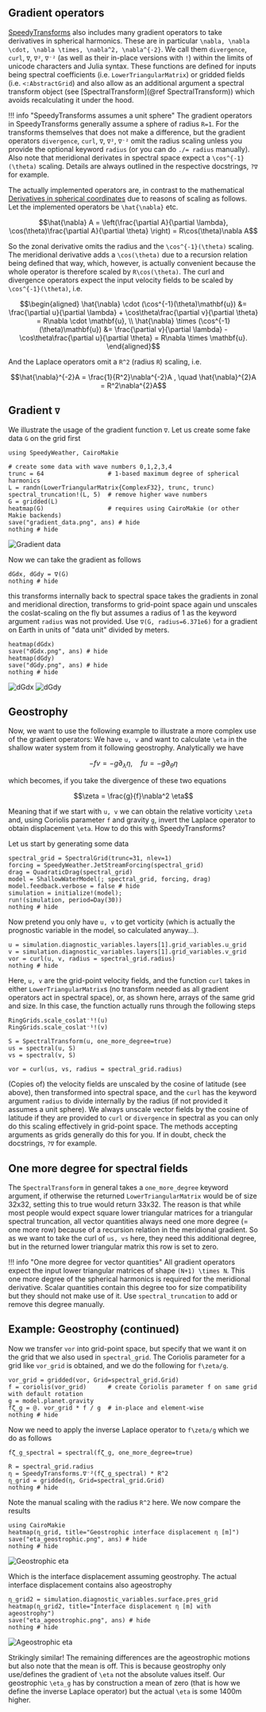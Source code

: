 ## Gradient operators

[SpeedyTransforms](@ref) also includes many gradient operators to take derivatives in
spherical harmonics. These are in particular ``\nabla, \nabla \cdot, \nabla \times,
\nabla^2, \nabla^{-2}``. We call them `divergence`, `curl`, `∇`, `∇²`, `∇⁻²`
(as well as their in-place versions with `!`) within the limits of unicode characters
and Julia syntax. These functions are defined for inputs being spectral coefficients
(i.e. `LowerTriangularMatrix`) or gridded fields (i.e. `<:AbstractGrid`) and
also allow as an additional argument a spectral transform object
(see [SpectralTransform](@ref SpectralTransform)) which avoids recalculating it
under the hood.

!!! info "SpeedyTransforms assumes a unit sphere"
    The gradient operators in SpeedyTransforms generally assume a sphere of radius ``R=1``.
    For the transforms themselves that does not make a difference, but the gradient operators
    `divergence`, `curl`, `∇`, `∇²`, `∇⁻²` omit the radius scaling unless you provide the optional
    keyword `radius` (or you can do `./= radius` manually). 
    Also note that meridional derivates in spectral space expect a ``\cos^{-1}(\theta)`` scaling.
    Details are always outlined in the respective docstrings, `?∇` for example.


The actually implemented operators are,
in contrast to the mathematical [Derivatives in spherical coordinates](@ref)
due to reasons of scaling as follows. Let the implemented operators be
``\hat{\nabla}`` etc.

```math
\hat{\nabla} A = \left(\frac{\partial A}{\partial \lambda}, \cos(\theta)\frac{\partial A}{\partial \theta} \right) =
R\cos(\theta)\nabla A
```
So the zonal derivative omits the radius and the ``\cos^{-1}(\theta)`` scaling.
The meridional derivative adds a ``\cos(\theta)`` due to a recursion relation
being defined that way, which, however, is actually convenient because the whole
operator is therefore scaled by ``R\cos(\theta)``. The curl and divergence operators
expect the input velocity fields to be scaled by ``\cos^{-1}(\theta)``, i.e.

```math
\begin{aligned}
\hat{\nabla} \cdot (\cos^{-1}(\theta)\mathbf{u}) &= \frac{\partial u}{\partial \lambda} +
\cos\theta\frac{\partial v}{\partial \theta} = R\nabla \cdot \mathbf{u}, \\
\hat{\nabla} \times (\cos^{-1}(\theta)\mathbf{u}) &= \frac{\partial v}{\partial \lambda} -
\cos\theta\frac{\partial u}{\partial \theta} = R\nabla \times \mathbf{u}.
\end{aligned}
```

And the Laplace operators omit a ``R^2`` (radius ``R``) scaling, i.e.

```math
\hat{\nabla}^{-2}A = \frac{1}{R^2}\nabla^{-2}A , \quad \hat{\nabla}^{2}A = R^2\nabla^{2}A
```
## Gradient `∇`

We illustrate the usage of the gradient function `∇`. Let us create some fake
data `G` on the grid first 

```@example gradient
using SpeedyWeather, CairoMakie

# create some data with wave numbers 0,1,2,3,4
trunc = 64                  # 1-based maximum degree of spherical harmonics
L = randn(LowerTriangularMatrix{ComplexF32}, trunc, trunc)
spectral_truncation!(L, 5)  # remove higher wave numbers
G = gridded(L)
heatmap(G)                  # requires using CairoMakie (or other Makie backends)
save("gradient_data.png", ans) # hide
nothing # hide
```
![Gradient data](gradient_data.png)

Now we can take the gradient as follows
```@example gradient
dGdx, dGdy = ∇(G)
nothing # hide
```
this transforms internally back to spectral space takes the gradients in
zonal and meridional direction, transforms to grid-point space again
und unscales the coslat-scaling on the fly but assumes a radius of 1
as the keyword argument `radius` was not provided.
Use `∇(G, radius=6.371e6)` for a gradient on Earth in units of "data unit"
divided by meters.

```@example gradient
heatmap(dGdx)
save("dGdx.png", ans) # hide
heatmap(dGdy)
save("dGdy.png", ans) # hide
nothing # hide
```
![dGdx](dGdx.png)
![dGdy](dGdy.png)

## Geostrophy

Now, we want to use the following example to illustrate a more complex
use of the gradient operators: We have ``u, v`` and want to calculate
``\eta`` in the shallow water system from it following geostrophy.
Analytically we have
```math
-fv = -g\partial_\lambda \eta, \quad fu = -g\partial_\theta \eta
```
which becomes, if you take the divergence of these two equations
```math
\zeta = \frac{g}{f}\nabla^2 \eta
```
Meaning that if we start with ``u, v`` we can obtain the relative vorticity
``\zeta`` and, using Coriolis parameter ``f`` and gravity ``g``, invert
the Laplace operator to obtain displacement ``\eta``. How to do this with
SpeedyTransforms? 

Let us start by generating some data
```@example gradient
spectral_grid = SpectralGrid(trunc=31, nlev=1)
forcing = SpeedyWeather.JetStreamForcing(spectral_grid)
drag = QuadraticDrag(spectral_grid)
model = ShallowWaterModel(; spectral_grid, forcing, drag)
model.feedback.verbose = false # hide
simulation = initialize!(model);
run!(simulation, period=Day(30))
nothing # hide
```

Now pretend you only have `u, v` to get vorticity (which is actually the prognostic variable in the model,
so calculated anyway...).
```@example gradient
u = simulation.diagnostic_variables.layers[1].grid_variables.u_grid
v = simulation.diagnostic_variables.layers[1].grid_variables.v_grid
vor = curl(u, v, radius = spectral_grid.radius)
nothing # hide
```
Here, `u, v` are the grid-point velocity fields, and the function `curl` takes in either
`LowerTriangularMatrix`s (no transform needed as all gradient operators act in spectral space),
or, as shown here, arrays of the same grid and size. In this case, the function actually
runs through the following steps
```@example gradient
RingGrids.scale_coslat⁻¹!(u)
RingGrids.scale_coslat⁻¹!(v)

S = SpectralTransform(u, one_more_degree=true)
us = spectral(u, S)
vs = spectral(v, S)

vor = curl(us, vs, radius = spectral_grid.radius)
```
(Copies of) the velocity fields are unscaled by the cosine of latitude (see above),
then transformed into spectral space, and the `curl` has the keyword argument `radius`
to divide internally by the radius (if not provided it assumes a unit sphere).
We always unscale vector fields by the cosine of latitude if they are provided to
`curl` or `divergence` in spectral as you can only do this scaling
effectively in grid-point space. The methods accepting arguments as grids generally
do this for you. If in doubt, check the docstrings, `?∇` for example.

## One more degree for spectral fields

The `SpectralTransform` in general takes a `one_more_degree` keyword argument,
if otherwise the returned `LowerTriangularMatrix` would be of size 32x32, setting this
to true would return 33x32. The reason is that while most people would expect
square lower triangular matrices for a triangular spectral truncation, all vector quantities
always need one more degree (= one more row) because of a recursion relation in the
meridional gradient. So as we want to take the curl of `us, vs` here, they need this
additional degree, but in the returned lower triangular matrix this row is set to zero.

!!! info "One more degree for vector quantities"
    All gradient operators expect the input lower triangular matrices of shape ``(N+1) \times N``.
    This one more degree of the spherical harmonics is required for the meridional derivative.
    Scalar quantities contain this degree too for size compatibility but they should not
    make use of it. Use `spectral_truncation` to add or remove this degree manually.

## Example: Geostrophy (continued)

Now we transfer `vor` into grid-point space, but specify that we want it on the grid
that we also used in `spectral_grid`. The Coriolis parameter for a grid like `vor_grid`
is obtained, and we do the following for ``f\zeta/g``.

```@example gradient
vor_grid = gridded(vor, Grid=spectral_grid.Grid)
f = coriolis(vor_grid)      # create Coriolis parameter f on same grid with default rotation
g = model.planet.gravity
fζ_g = @. vor_grid * f / g  # in-place and element-wise
nothing # hide
```
Now we need to apply the inverse Laplace operator to ``f\zeta/g`` which we do as follows

```@example gradient
fζ_g_spectral = spectral(fζ_g, one_more_degree=true)

R = spectral_grid.radius
η = SpeedyTransforms.∇⁻²(fζ_g_spectral) * R^2
η_grid = gridded(η, Grid=spectral_grid.Grid)
nothing # hide
```
Note the manual scaling with the radius ``R^2`` here. We now compare the results
```@example gradient
using CairoMakie
heatmap(η_grid, title="Geostrophic interface displacement η [m]")
save("eta_geostrophic.png", ans) # hide
nothing # hide
```
![Geostrophic eta](eta_geostrophic.png)

Which is the interface displacement assuming geostrophy.
The actual interface displacement contains also ageostrophy
```@example gradient
η_grid2 = simulation.diagnostic_variables.surface.pres_grid
heatmap(η_grid2, title="Interface displacement η [m] with ageostrophy")
save("eta_ageostrophic.png", ans) # hide
nothing # hide
```
![Ageostrophic eta](eta_ageostrophic.png)

Strikingly similar! The remaining differences are the ageostrophic motions but
also note that the mean is off. This is because geostrophy only use/defines the gradient
of ``\eta`` not the absolute values itself. Our geostrophic ``\eta_g`` has by construction
a mean of zero (that is how we define the inverse Laplace operator) but the actual ``\eta``
is some 1400m higher.
